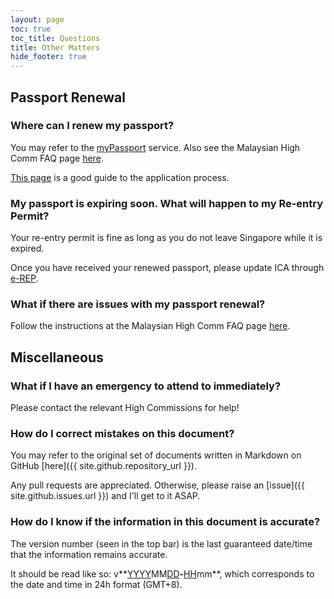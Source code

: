 ```yaml
---
layout: page
toc: true
toc_title: Questions
title: Other Matters
hide_footer: true
---
```


## Passport Renewal 


### Where can I renew my passport? 

You may refer to the [myPassport] service. Also see the Malaysian High Comm FAQ page [here][MHC FAQ].

[This page](http://foodwinetravelmore.com/how-to-renew-malaysian-passport-in-singapore/) is a good guide to the application process.

### My passport is expiring soon. What will happen to my Re-entry Permit? 

Your re-entry permit is fine as long as you do not leave Singapore while it is expired.

Once you have received your renewed passport, please update ICA through [e-REP].


### What if there are issues with my passport renewal? 

Follow the instructions at the Malaysian High Comm FAQ page [here][MHC FAQ].


## Miscellaneous 

### What if I have an emergency to attend to immediately? 

Please contact the relevant High Commissions for help!


### How do I correct mistakes on this document? 

You may refer to the original set of documents written in Markdown on GitHub [here]({{ site.github.repository_url }}).

Any pull requests are appreciated. Otherwise, please raise an [issue]({{ site.github.issues.url }}) and I'll get to it ASAP.

### How do I know if the information in this document is accurate?

The version number (seen in the top bar) is the last guaranteed date/time that the information remains accurate.

It should be read like so: v**<u>YYYY</u>MM<u>DD</u>**-**<u>HH</u>mm**, which corresponds to the date and time in 24h format (GMT+8).

[myPassport]: https://eservices.imi.gov.my/myimms/myPassport?lang=en
[MHC FAQ]: http://tinyurl.com/jervois301
[e-REP]: https://www.ica.gov.sg/esvclandingpage/erep
